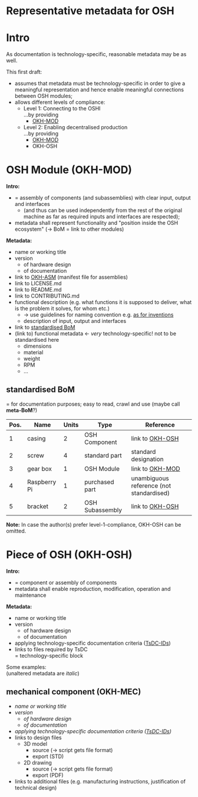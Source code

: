 Representative metadata for OSH
=

# Intro

As documentation is technology-specific, reasonable metadata may be as well. 

This first draft:
- assumes that metadata must be technology-specific in order to give a meaningful representation and hence enable meaningful connections between OSH modules;
- allows different levels of compliance:
  - Level 1: Connecting to the OSHI\
  …by providing
    - [OKH-MOD](#osh-module-okh-mod)
  - Level 2: Enabling decentralised production\
  …by providing
    - [OKH-MOD](#osh-module-okh-mod)
    - OKH-OSH

# OSH Module (OKH-MOD)

**Intro:**

- = assembly of components (and subassemblies) with clear input, output and interfaces 
  - (and thus can be used independently from the rest of the original machine as far as required inputs and interfaces are respected);
- metadata shall represent functionality and "position inside the OSH ecosystem" (→ BoM = link to other modules)

**Metadata:**

- name or working title
- version
    - of hardware design
    - of documentation
- link to [OKH-ASM](#osh-assembly-okh-asm) (manifest file for assemblies)
- link to LICENSE.md
- link to README.md
- link to CONTRIBUTING.md
- functional description (e.g. what functions it is supposed to deliver, what is the problem it solves, for whom etc.)
    - → use guidelines for naming convention e.g. [as for inventions](https://www.wipo.int/export/sites/www/standards/en/pdf/03-15-01.pdf)
    - description of input, output and interfaces
- link to [standardised BoM](#standardised-bom)
- (link to) functional metadata ← _very_ technology-specific! not to be standardised here
  - dimensions
  - material
  - weight
  - RPM
  - …

## standardised BoM

= for documentation purposes; easy to read, crawl and use (maybe call **meta-BoM**?)

| Pos. | Name         | Units | Type            | Reference                                 |
|------|--------------|-------|-----------------|-------------------------------------------|
| 1    | casing       | 2     | OSH Component   | link to [OKH-OSH](#piece-of-osh-okh-osh)  |
| 2    | screw        | 4     | standard part   | standard designation                      |
| 3    | gear box     | 1     | OSH Module      | link to [OKH-MOD](#osh-module-okh-mod)    |
| 4    | Raspberry Pi | 1     | purchased part  | unambiguous reference (not standardised)  |
| 5    | bracket      | 2     | OSH Subassembly | link to [OKH-OSH](#piece-of-osh-okh-osh)  |

**Note:** In case the author(s) prefer level-1-compliance, OKH-OSH can be omitted.

# Piece of OSH (OKH-OSH)

**Intro:**

- = component or assembly of components
- metadata shall enable reproduction, modification, operation and maintenance

**Metadata:**

- name or working title
- version
  - of hardware design
  - of documentation
- applying technology-specific documentation criteria ([TsDC-IDs](https://gitlab.com/OSEGermany/oh-tsdc/-/blob/master/TsDC-DB-print.md))
- links to files required by TsDC\
= technology-specific block

Some examples:\
(unaltered metadata are *italic*)

## mechanical component (OKH-MEC)

- *name or working title*
- *version*
  - *of hardware design*
  - *of documentation*
- *applying technology-specific documentation criteria ([TsDC-IDs](https://gitlab.com/OSEGermany/oh-tsdc/-/blob/master/TsDC-DB-print.md))*
- links to design files
    - 3D model
        - source (→ script gets file format)
        - export (STD)
    - 2D drawing
        - source (→ script gets file format)
        - export (PDF)
- links to additional files (e.g. manufacturing instructions, justification of technical design)